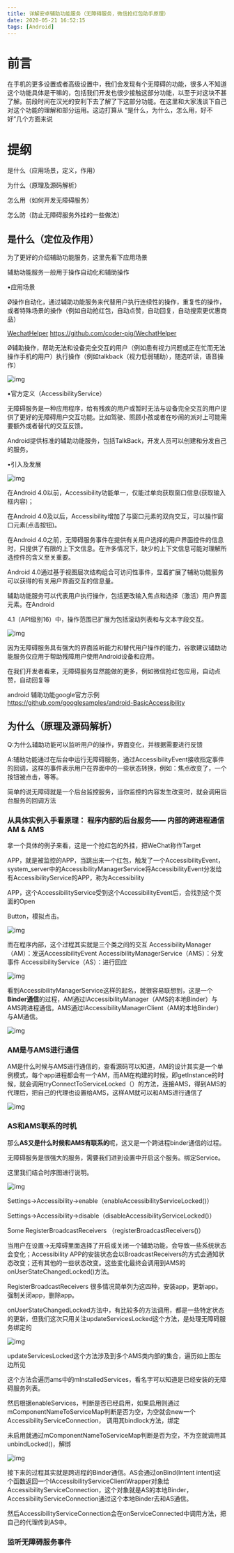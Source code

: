 ```yaml
---
title: 详解安卓辅助功能服务（无障碍服务，微信抢红包助手原理）
date: 2020-05-21 16:52:15
tags: [Android]
---
```


# 前言

在手机的更多设置或者高级设置中，我们会发现有个无障碍的功能，很多人不知道这个功能具体是干嘛的，包括我们开发也很少接触这部分功能，以至于对这块不甚了解。前段时间在汉光的安利下去了解了下这部分功能。在这里和大家浅谈下自己对这个功能的理解和部分运用。这边打算从 “是什么，为什么，怎么用，好不好”几个方面来说

# 提纲

是什么（应用场景，定义，作用）

为什么（原理及源码解析）

怎么用（如何开发无障碍服务）

怎么防（防止无障碍服务外挂的一些做法）

## 是什么（定位及作用）  

为了更好的介绍辅助功能服务，这里先看下应用场景

辅助功能服务一般用于操作自动化和辅助操作

•应用场景

Ø操作自动化，通过辅助功能服务来代替用户执行连续性的操作，重复性的操作，或者特殊场景的操作（例如自动抢红包，自动点赞，自动回复，自动搜索更优惠商品）

[WechatHelper](https://github.com/coder-pig/WechatHelper)  https://github.com/coder-pig/WechatHelper

Ø辅助操作，帮助无法和设备完全交互的用户（例如患有视力问题或正在忙而无法操作手机的用户）执行操作（例如talkback（视力低弱辅助），随选听读，语音操作）

![img](https://upload-images.jianshu.io/upload_images/5714046-67b42e781d3f1e8f.png?imageMogr2/auto-orient/strip%7CimageView2/2/w/1240)

•官方定义（AccessibilityService）

无障碍服务是一种应用程序，给有残疾的用户或暂时无法与设备完全交互的用户提供了更好的无障碍用户交互功能。比如驾驶、照顾小孩或者在吵闹的派对上可能需要额外或者替代的交互反馈。

Android提供标准的辅助功能服务，包括TalkBack，开发人员可以创建和分发自己的服务。

•引入及发展

![img](https://upload-images.jianshu.io/upload_images/5714046-da08f8e0c23d7365.png?imageMogr2/auto-orient/strip%7CimageView2/2/w/1240)

在Android 4.0以前，Accessibility功能单一，仅能过单向获取窗口信息(获取输入框内容)；

在Android 4.0及以后，Accessibility增加了与窗口元素的双向交互，可以操作窗口元素(点击按钮)。

在Android 4.0之前，无障碍服务事件在提供有关用户选择的用户界面控件的信息时，只提供了有限的上下文信息。在许多情况下，缺少的上下文信息可能对理解所选控件的含义至关重要。

Android 4.0通过基于视图层次结构组合可访问性事件，显着扩展了辅助功能服务可以获得的有关用户界面交互的信息量。

辅助功能服务可以代表用户执行操作，包括更改输入焦点和选择（激活）用户界面元素。在Android

4.1（API级别16）中，操作范围已扩展为包括滚动列表和与文本字段交互。

![img](https://upload-images.jianshu.io/upload_images/5714046-7cf34ceee1ad67cf.png?imageMogr2/auto-orient/strip%7CimageView2/2/w/1240)

因为无障碍服务具有强大的界面监听能力和替代用户操作的能力，谷歌建议辅助功能服务仅应用于帮助残障用户使用Android设备和应用。

在我们开发者看来，无障碍服务显然能做的更多，例如微信抢红包应用，自动点赞，自动回复等

android 辅助功能google官方示例 https://github.com/googlesamples/android-BasicAccessibility

## 为什么（原理及源码解析） 

Q:为什么辅助功能可以监听用户的操作，界面变化，并根据需要进行反馈

A:辅助功能通过在后台中运行无障碍服务，通过AccessibilityEvent接收指定事件的回调，这样的事件表示用户在界面中的一些状态转换，例如：焦点改变了，一个按钮被点击，等等。

简单的说无障碍就是一个后台监控服务，当你监控的内容发生改变时，就会调用后台服务的回调方法

### 从具体实例入手看原理： 程序内部的后台服务—— 内部的跨进程通信 AM & AMS

拿一个具体的例子来看，这是一个抢红包的外挂，把WeChat称作Target

APP，就是被监控的APP，当跳出来一个红包，触发了一个AccessibilityEvent，system_server中的AccessibilityManagerService将AccessibilityEvent分发给有AccessibilityService的APP，称为Accessibility

APP，这个AccessibilityService受到这个AccessibilityEvent后，会找到这个页面的Open

Button，模拟点击。

![img](https://upload-images.jianshu.io/upload_images/5714046-68a84a9217903800.png?imageMogr2/auto-orient/strip%7CimageView2/2/w/1240)



而在程序内部，这个过程其实就是三个类之间的交互 AccessibilityManager（AM）：发送AccessibilityEvent AccessibilityManagerService（AMS）：分发事件 AccessibilityService（AS）：进行回应 

![img](https://upload-images.jianshu.io/upload_images/5714046-a24a6a543f28d46c.png?imageMogr2/auto-orient/strip%7CimageView2/2/w/1240)

看到AccessibilityManagerService这样的起名，就很容易联想到，这是一个**Binder通信**的过程，AM通过IAccessibilityManager（AMS的本地Binder）与AMS跨进程通信。AMS通过IAccessibilityManagerClient（AM的本地Binder）与AM通信。

![img](https://upload-images.jianshu.io/upload_images/5714046-cecbb43dd2b74bf8.png?imageMogr2/auto-orient/strip%7CimageView2/2/w/1240)

### **AM是与AMS进行通信**

AM是什么时候与AMS进行通信的，查看源码可以知道，AM的设计其实是一个单例模式，每个app进程都会有一个AM，而AM在构建的时候，即getInstance的时候，就会调用tryConnectToServiceLocked（）的方法，连接AMS，得到AMS的代理后，把自己的代理也设置给AMS，这样AM就可以和AMS进行通信了



![img](https://upload-images.jianshu.io/upload_images/5714046-344ab296134884d3.png?imageMogr2/auto-orient/strip%7CimageView2/2/w/1240)

### AS和AMS联系的时机 

那么**AS又是什么时候和AMS有联系的**呢，这又是一个跨进程binder通信的过程。

无障碍服务是很强大的服务，需要我们进到设置中开启这个服务。绑定Service。

这里我们结合时序图进行说明。

![img](https://upload-images.jianshu.io/upload_images/5714046-66a3d45196168203.png?imageMogr2/auto-orient/strip%7CimageView2/2/w/1240)

Settings->Accessibility->enable（enableAccessibilityServiceLocked()）

Settings->Accessibility->disable（disableAccessibilityServiceLocked()）

Some RegisterBroadcastReceivers （registerBroadcastReceivers()）

当用户在设置->无障碍里面选择了开启或关闭一个辅助功能，会导致一些系统状态会变化；Accessibility APP的安装状态会以BroadcastReceivers的方式会通知状态改变；还有其他的一些状态改变。这些变化最终会调用到AMS的onUserStateChangedLocked()方法。

RegisterBroadcastReceivers 很多情况简单列为这四种，安装app，更新app。强制关闭app，删除app。

onUserStateChangedLocked方法中，有比较多的方法调用，都是一些特定状态的更新，但我们这次只用关注updateServicesLocked这个方法，是处理无障碍服务绑定的

![img](https://upload-images.jianshu.io/upload_images/5714046-bbd7e30f4f08a43c.png?imageMogr2/auto-orient/strip%7CimageView2/2/w/1240)


updateServicesLocked这个方法涉及到多个AMS类内部的集合，遍历如上图左边所见

这个方法会遍历ams中的mInstalledServices，看名字可以知道是已经安装的无障碍服务列表。

然后根据enableServices，判断是否已经启用，如果启用则通过mComponentNameToServiceMap判断是否为空，为空就会new一个AccessibilityServiceConnection， 调用其bindlock方法，绑定

未启用就通过mComponentNameToServiceMap判断是否为空，不为空就调用其unbindLocked()，解绑

![img](https://upload-images.jianshu.io/upload_images/5714046-d99e1a3e4eb92c2d.png?imageMogr2/auto-orient/strip%7CimageView2/2/w/1240)



接下来的过程其实就是跨进程的Binder通信。AS会通过onBind(Intent intent)这个函数返回一个IAccessibilityServiceClientWrapper对象给AccessibilityServiceConnection，这个对象就是AS的本地Binder，AccessibilityServiceConnection通过这个本地Binder去和AS通信。

然后AccessibilityServiceConnection会在onServiceConnected中调用方法，把自己的代理传到AS中。

###  监听无障碍服务事件